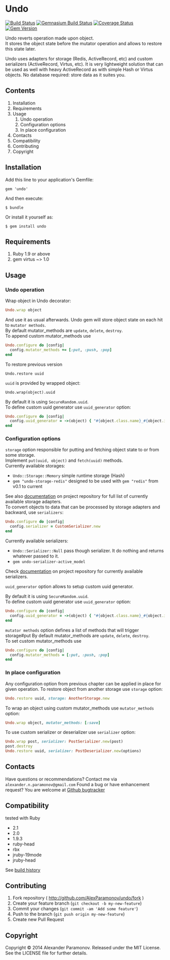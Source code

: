 Undo
==========
[![Build Status](https://travis-ci.org/AlexParamonov/undo.png?branch=master)](https://travis-ci.org/AlexParamonov/undo)
[![Gemnasium Build Status](https://gemnasium.com/AlexParamonov/undo.png)](http://gemnasium.com/AlexParamonov/undo)
[![Coverage Status](https://coveralls.io/repos/AlexParamonov/undo/badge.png?branch=master)](https://coveralls.io/r/AlexParamonov/undo?branch=master)
[![Gem Version](https://badge.fury.io/rb/undo.png)](http://badge.fury.io/rb/undo)

Undo reverts operation made upon object.  
It stores the object state before the mutator operation and allows to
restore this state later.

Undo uses adapters for storage (Redis, ActiveRecord, etc) and custom
serializers (ActiveRecord, Virtus, etc). It is very lightweight
solution that can be used as well with heavy ActiveRecord as with
simple Hash or Virtus objects. No database required: store data as it
suites you.

Contents
---------
1. Installation
1. Requirements
1. Usage
    1. Undo operation
    1. Configuration options
    1. In place configuration
1. Contacts
1. Compatibility
1. Contributing
1. Copyright

Installation
------------

Add this line to your application's Gemfile:

    gem 'undo'

And then execute:

    $ bundle

Or install it yourself as:

    $ gem install undo

Requirements
------------
1. Ruby 1.9 or above
1. gem virtus ~> 1.0

Usage
-----

### Undo operation

Wrap object in Undo decorator:

``` ruby
Undo.wrap object
```

And use it as usual afterwards. Undo gem will store object state on each hit to `mutator methods`.  
By default mutator_methods are `update`, `delete`, `destroy`.  
To append custom mutator_methods use  

``` ruby
Undo.configure do |config|
  config.mutator_methods += [:put, :push, :pop]
end
```

To restore previous version

```
Undo.restore uuid
```

`uuid` is provided by wrapped object:

```
Undo.wrap(object).uuid
```

By default it is using `SecureRandom.uuid`.  
To define custom uuid generator use `uuid_generator` option:

``` ruby
Undo.configure do |config|
  config.uuid_generator = ->(object) { "#{object.class.name}_#{object.id}" }
end
```

### Configuration options
`storage` option responsible for putting and fetching object state to or from some storage.  
Implement `put(uuid, object)` and `fetch(uuid)` methods.  
Currently available storages:
* `Undo::Storage::Memory` simple runtime storage (Hash)
* `gem "undo-storage-redis"` designed to be used with `gem "redis"` from v0.1 to current

See also [documentation](http://github.com/AlexParamonov/undo)
on project repository for full list of currently available storage adapters.  
To convert objects to data that can be processed by storage adapters and backward, use `serializers`:

``` ruby
Undo.configure do |config|
  config.serializer = CustomSerializer.new
end
```

Currently available serializers:
* `Undo::Serializer::Null` pass though serializer. It do nothing and returns whatever passed to it.
* `gem undo-serializer-active_model`

Check [documentation](http://github.com/AlexParamonov/undo) on project
repository for currently available serializers.

`uuid_generator` option allows to setup custom uuid generator.

By default it is using `SecureRandom.uuid`.  
To define custom uuid generator use `uuid_generator` option:

``` ruby
Undo.configure do |config|
  config.uuid_generator = ->(object) { "#{object.class.name}_#{object.id}" }
end
```

`mutator methods` option defines a list of methods that will trigger storage#put
By default mutator_methods are `update`, `delete`, `destroy`.  
To set custom mutator_methods use  

``` ruby
Undo.configure do |config|
  config.mutator_methods = [:put, :push, :pop]
end
```

### In place configuration
Any configuration option from previous chapter can be applied in
place for given operation. To restore object from another storage use
`storage` option:

``` ruby
Undo.restore uuid, storage: AnotherStorage.new
```

To wrap an object using custom mutator_methods use `mutator_methods` option:

``` ruby
Undo.wrap object, mutator_methods: [:save]
```

To use custom serializer or deserializer use `serializer` option:

``` ruby
Undo.wrap post, serializer: PostSerializer.new(post)
post.destroy
Undo.restore uuid, serializer: PostDeserializer.new(options)
```


Contacts
-------------
Have questions or recommendations? Contact me via `alexander.n.paramonov@gmail.com`
Found a bug or have enhancement request? You are welcome at [Github bugtracker](https://github.com/AlexParamonov/undo/issues)


Compatibility
-------------
tested with Ruby

* 2.1
* 2.0
* 1.9.3
* ruby-head
* rbx
* jruby-19mode
* jruby-head

See [build history](http://travis-ci.org/#!/AlexParamonov/undo/builds)


## Contributing

1. Fork repository ( http://github.com/AlexParamonov/undo/fork )
2. Create your feature branch (`git checkout -b my-new-feature`)
3. Commit your changes (`git commit -am 'Add some feature'`)
4. Push to the branch (`git push origin my-new-feature`)
5. Create new Pull Request

Copyright
---------
Copyright © 2014 Alexander Paramonov.
Released under the MIT License. See the LICENSE file for further details.
